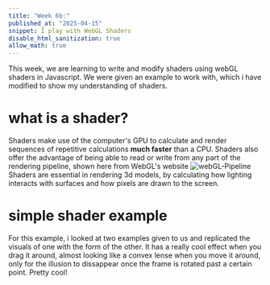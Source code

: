 ```yaml
---
title: "Week 6b:"
published_at: "2025-04-15"
snippet: I play with WebGL Shaders
disable_html_sanitization: true
allow_math: true
---
```


This week, we are learning to write and modify shaders using webGL shaders in Javascript. We were given an example to work with, which i have modified to show my understanding of shaders.

# what is a shader?
Shaders make use of the computer's GPU to calculate and render sequences of repetitive calculations **much faster** than a CPU. Shaders also offer the advantage of being able to read or write from any part of the rendering pipeline, shown here from WebGL's website
![webGL-Pipeline](Wk-6B/WebGl-Pipeline.png)
Shaders are essential in rendering 3d models, by calculating how lighting interacts with surfaces and how pixels are drawn to the screen. 

# simple shader example
<div id="shader_example_div"></div>

<script type="module" id="shader_example_script">

import * as THREE from "/_scripts/three.js/three.module.js"
import codeblockRenderer from "/_scripts/codeblock_renderer.js"
import { OrbitControls } from "/_scripts/three.js/OrbitControls.js"
const div = document.getElementById ("shader_example_div")
const width = div.parentNode.scrollWidth
const height = width * 9 / 16

// Basic three.js setup
const scene = new THREE.Scene()
const camera = new THREE.PerspectiveCamera (70, width / height, 0.01, 10)
camera.position.z = 1

const renderer = new THREE.WebGLRenderer ({ antialias: true })
renderer.setSize (width, height)
div.appendChild (renderer.domElement)

const controls = new OrbitControls (camera, renderer.domElement)
   
const shaderMaterial = new THREE.ShaderMaterial({
  uniforms: {
    u_time:    { value: 0.0 }
  },
  vertexShader: `
    varying vec2 vUv;
    void main() {
      vUv = uv;
      gl_Position = projectionMatrix * modelViewMatrix * vec4(position, 1.0);
    }
  `,
  fragmentShader: `
    uniform float u_time;
    varying vec2 vUv;

    void main() {
      // compute distance from centre
      vec2 centre = vec2(0.5, 0.5);
      float d = distance(vUv, centre);

      // create a ripple wave
      float wave = 0.5 + 0.5 * sin(20.0 * d - u_time * 5.0);

      // fade out towards edge
      float mask = smoothstep(0.5, 0.48, d);

      // blend two colours based on the wave
      vec3 col1 = vec3(0.1, 0.2, 0.7);
      vec3 col2 = vec3(0.8, 0.3, 0.1);
      vec3 colour = mix(col1, col2, wave) * mask;

      gl_FragColor = vec4(colour, 1.0);
    }
  `
})
   
   // Create a simple plane to display our shader
   const geometry = new THREE.PlaneGeometry (1.6, 0.9)
   const mesh = new THREE.Mesh (geometry, shaderMaterial)
   scene.add (mesh)
   
   // Animation loop
   renderer.setAnimationLoop (time => {
      shaderMaterial.uniforms.u_time.value = time * 0.001
      renderer.render (scene, camera)
   })
   
   // Render code block
   codeblockRenderer (document, "shader_example_div", "shader_example_script")
</script>
For this example, i looked at two examples given to us and replicated the visuals of one with the form of the other. It has a really cool effect when you drag it around, almost looking like a convex lense when you move it around, only for the illusion to dissappear once the frame is rotated past a certain point. Pretty cool!